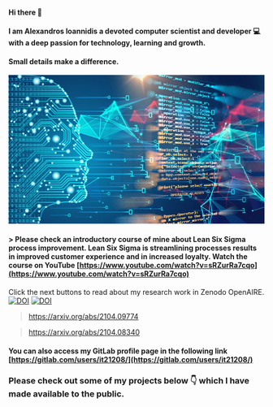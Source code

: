 #### Hi there 👋
#### I am Alexandros Ioannidis a devoted computer scientist and developer 💻 with a deep passion for technology, learning and growth.
#### Small details make a difference.
![alt text](https://github.com/it21208/it21208/blob/main/image2.jpg?raw=true)

#### > Please check an introductory course of mine about Lean Six Sigma process improvement. Lean Six Sigma is streamlining processes results in improved customer experience and in increased loyalty. Watch the course on YouTube [https://www.youtube.com/watch?v=sRZurRa7cqo](https://www.youtube.com/watch?v=sRZurRa7cqo)

Click the next buttons to read about my research work in Zenodo OpenAIRE.
[![DOI](https://zenodo.org/badge/DOI/10.5281/zenodo.4697891.svg)](https://doi.org/10.5281/zenodo.4697891)
[![DOI](https://zenodo.org/badge/DOI/10.5281/zenodo.4698334.svg)](https://doi.org/10.5281/zenodo.4698334)

> https://arxiv.org/abs/2104.09774

> https://arxiv.org/abs/2104.08340

#### You can also access my GitLab profile page in the following link [https://gitlab.com/users/it21208/](https://gitlab.com/users/it21208/)

### Please check out some of my projects below 👇 which I have made available to the public.
